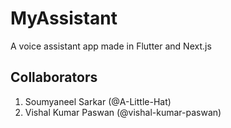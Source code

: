 # MyAssistant

A voice assistant app made in Flutter and Next.js

## Collaborators

1. Soumyaneel Sarkar (@A-Little-Hat)
2. Vishal Kumar Paswan (@vishal-kumar-paswan)
